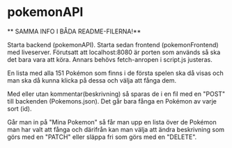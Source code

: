 # pokemonAPI
** SAMMA INFO I BÅDA README-FILERNA!**

Starta backend (pokemonAPI). Starta sedan frontend (pokemonFrontend) med liveserver. Förutsatt att localhost:8080 är porten som används så ska det bara vara att köra. Annars behövs fetch-anropen i script.js justeras.

En lista med alla 151 Pokémon som finns i de första spelen ska då visas och man ska då kunna klicka på dessa och välja att fånga dem.

Med eller utan kommentar(beskrivning) så sparas de i en fil med en "POST" till backenden (Pokemons.json).
Det går bara fånga en Pokémon av varje sort (id).

Går man in på "Mina Pokemon" så får man upp en lista över de Pokémon man har valt att fånga och därifrån kan man välja att ändra beskrivning som görs med en "PATCH" eller släppa fri som görs med en "DELETE".
